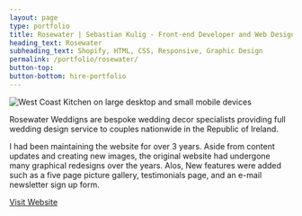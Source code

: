 ```yaml
---
layout: page
type: portfolio
title: Rosewater | Sebastian Kulig - Front-end Developer and Web Designer
heading_text: Rosewater
subheading_text: Shopify, HTML, CSS, Responsive, Graphic Design
permalink: /portfolio/rosewater/
button-top:
button-bottom: hire-portfolio
---
```


<img src="{{ site.url }}/assets/img/portfolio-rosewater-preview.png" alt="West Coast Kitchen on large desktop and small mobile devices">

Rosewater Weddigns are bespoke wedding decor specialists providing full wedding design service to couples nationwide in the Republic of Ireland.

I had been maintaining the website for over 3 years. Aside from content updates and creating new images, the original website had undergone many graphical redesigns over the years. Alos, New features were added such as a five page picture gallery, testimonials page, and an e-mail newsletter sign up form.

<div class="button-visit-website">
  <a href="http://www.rosewater.ie/" target="_blank" title="External link - visit www.rosewater.ie">Visit Website <i class="fa fa-external-link"></i></a>
</div>

